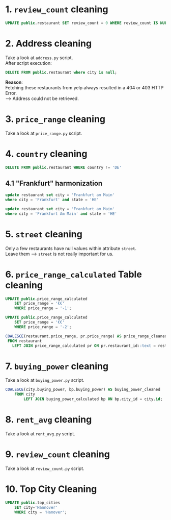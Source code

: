 # 1. ```review_count``` cleaning
```sql
UPDATE public.restaurant SET review_count = 0 WHERE review_count IS NULL;
```

# 2. Address cleaning
Take a look at ```address.py``` script.
<br>
After script execution:
```sql
DELETE FROM public.restaurant where city is null;
```
<b>Reason</b>:
<br>
Fetching these restaurants from yelp always resulted in a 404 or 403 HTTP Error.
<br>
--> Address could not be retrieved.

# 3. ```price_range``` cleaning
Take a look at ```price_range.py``` script.

# 4.  ```country``` cleaning
```sql
DELETE FROM public.restaurant WHERE country != 'DE'
```

## 4.1  "Frankfurt" harmonization
```sql
update restaurant set city = 'Frankfurt am Main'
where city = 'Frankfurt' and state = 'HE'

update restaurant set city = 'Frankfurt am Main'
where city = 'Frankfurt Am Main' and state = 'HE'
```

# 5.  ```street``` cleaning
Only a few restaurants have null values within attribute ```street```.
<br>
Leave them --> ```street``` is not really important for us.

# 6.  ```price_range_calculated``` Table cleaning
```sql
UPDATE public.price_range_calculated
	SET price_range = '€€'
	WHERE price_range = '-1';

UPDATE public.price_range_calculated
	SET price_range = '€€'
	WHERE price_range = '-2';

COALESCE(restaurant.price_range, pr.price_range) AS price_range_cleaned
 FROM restaurant
   LEFT JOIN price_range_calculated pr ON pr.restaurant_id::text = restaurant.id::text;
```

# 7. ```buying_power``` cleaning
Take a look at ```buying_power.py``` script.
```sql
COALESCE(city.buying_power, bp.buying_power) AS buying_power_cleaned
	FROM city
		LEFT JOIN buying_power_calculated bp ON bp.city_id = city.id;
```

# 8. ```rent_avg``` cleaning
Take a look at ```rent_avg.py``` script.

# 9. ```review_count``` cleaning
Take a look at ```review_count.py``` script.


# 10. Top City Cleaning
```sql
UPDATE public.top_cities
	SET city='Hannover'
	WHERE city = 'Hanover';
```
